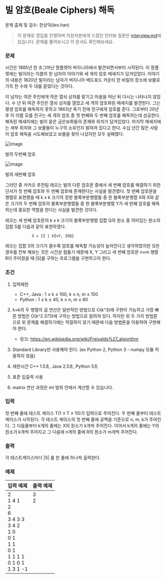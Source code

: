 # 빌 암호(Beale Ciphers) 해독 <!-- omit in toc -->

문제 출제 및 검수: 한상덕(leo.han)

> 이 문제로 영입을 진행하며 지원자분에게 드렸던 인터뷰 질문은 [interview.md](interview.md)에 있습니다. 문제를 풀어보시고 이 문서도 확인해보세요.

### 문제
사건은 1885년 한 조그마난 팜플렛이 버지니아에서 발견되면서부터 시작된다. 이 팜플렛에는 빌이라는 이름의 한 남자의 이야기와 세 개의 암호 메세지가 담겨있었다. 
이야기의 내용은 1820년 빌이라는 남자가 버지니아 베드포드 카운티 한 비밀의 장소에 보물로 가득 찬 수레 두 대를 묻었다는 것이다.

이 남자는 여관 주인에게 작은 열쇠 상자를 맡기고 마을을 떠난 뒤 다시는 나타나지 않았다. 수 년 뒤 여관 주인은 열쇠 상자를 열었고 세 개의 암호화된 메세지를 발견한다. 
그는 평생 암호를 해독하지 못하고 1863년 죽기 전에 친구에게 암호를 준다. 그로부터 20년 후 이 이름 모를 친구는 세 개의 암호 중 첫 번째와 두 번째 암호를 해독하는데 성공한다. 
해독된 메세지에는 빌이 묻은 금은보화들의 존재와 위치가 담겨있었다. 마지막 메세지에는 세부 위치와 그 보물들이 누구의 소유인지 밝혀져 있다고 한다. 
수십 년간 많은 사람이 암호 해독을 시도해보았고 보물을 찾아 나섰지만 모두 실패했다.

![image](https://github.daumkakao.com/storage/user/3223/files/6783cfc5-05f7-4bd1-bb6c-afa111695428)

빌의 두번째 암호

![image](https://github.daumkakao.com/storage/user/3223/files/6e733f40-464c-40c8-bab2-3e2cc088acc2)

빌의 세번째 암호

그러던 중 카카오 추천팀 레오는 빌의 다른 암호문 중에서 세 번째 암호를 해결하기 위한 단서가 첫 번째 암호와 두 번째 암호에 존재한다는 사실을 발견했다.
첫 번째 암호문을 행렬로 표현했을 때 k x k 크기의 정방 블록부분행렬들 중 한 블록부분행렬 X와 X와 같은 크기의 두 번째 암호의 블록부분행렬들 중
한 블록부분행렬 Y가 세 번째 암호를 해독하는데 중요한 역할을 한다는 사실을 발견한 것이다.

레오는 세 번째 암호문의 k x k 크기의 블록부분행렬 집합 Q의 원소 중 의미있는 원소의 집합 S를 다음과 같이 표현하였다. 

                S = {Z | XZ=Y, Z∈Q}

레오는 집합 S의 크기가 클수록 암호를 해독할 가능성이 높아진다고 생각하였지만 모든 경우를 전부 해보는 것은 시간상 힘들기 때문에
 X, Y 그리고 세 번째 암호문 n×m 행렬 R이 주어졌을 때 |S|를 구하는 프로그램을 구현하고자 한다.


### 조건

 

1. 입력제한
    - C++, Java : 1 ≤ k ≤ 100,  k ≤ n,  m ≤ 150 
    - Python : 1 ≤ k ≤ 40,  k ≤  n, m ≤ 60 

2. k×k의 두 행렬의 곱 연산은 일반적인 방법으로 O(k^3)에 구현이 가능하고 가장 빠른 방법은 O(k^2.373)에 구하는 방법으로 알려져 있다.
    하지만 위 두 가지 방법론으로 위 문제를 해결하기에는 적절하지 않기 때문에 다음 방법론을 이용하여 구현해야 한다.
    - 링크: https://en.wikipedia.org/wiki/Freivalds%27_algorithm 

3. Standard Library만 사용해야 한다. (ex Python 2, Python 3 - numpy 모듈 허용하지 않음)

4. 제한시간 C++ 1.5초, Java 2.5초, Python 5초

5. 표준 입출력 사용

6. matrix 연산 과정은 int 범위 안에서 계산할 수 있습니다.


### 입력 

첫 번째 줄에 테스트 케이스 T(1 ≤ T ≤ 10)가 입력으로 주어진다. 두 번째 줄부터 테스트케이스가 시작된다.
각 테스트 케이스의 첫 번째 줄에 공백을 기준으로 n, m, k가 주어진다. 그 다음줄부터 k개의 줄에는 X의 원소가 k개씩 주어진다.
이어서 k개의 줄에는 Y의 원소가 k개씩 주어지고 그 다음에 n개의 줄에 R의 원소가 m개씩 주어진다.

### 출력

각 테스트케이스마다  |S| 를 한 줄에 하나씩 출력한다. 

### 예제


|입력 예제|출력 예제|
|:---|:---|
|2<br>1 4 1<br>2<br>6<br>3 4 3 3<br>3 4 2<br>1 0<br>0 1<br>1 1<br>0 1<br>1 1 1 1<br>0 1 0 1<br>1 3 1 -1|3<br>2<br><br><br><br><br><br><br><br><br><br><br><br>|
